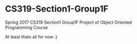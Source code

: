 # CS319-Section1-Group1F
Spring 2017 CS319 Section1 Group1F Project of Object Oriented Programming Course

At least thats all for now :)
